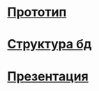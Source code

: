 # [Прототип](https://disk.yandex.ru/i/R6D5BgJffGlJmA)
# [Структура бд](https://disk.yandex.ru/i/fos44c5OZOTFBg)
# [Презентация](https://disk.yandex.ru/i/3KHgM3kXSQqocg)

